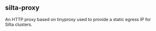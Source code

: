 ## silta-proxy

An HTTP proxy based on tinyproxy used to provide a static egress IP for Silta clusters.